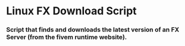 # Linux FX Download Script

### Script that finds and downloads the latest version of an FX Server (from the fivem runtime website).
